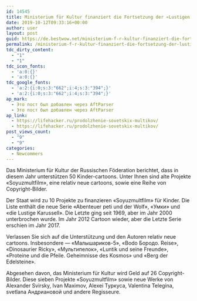 ```yaml
---
id: 14545
title: Ministerium für Kultur finanziert die Fortsetzung der «Lustigen Karussell», «Умки» und anderen sowjetischen Karikaturen
date: 2019-10-12T09:33:16+00:00
author: user
layout: post
guid: https://de.bestwow.net/ministerium-f-r-kultur-finanziert-die-fortsetzung-der-lustigen-karussell-umki-und-anderen-sowjetischen-karikaturen/
permalink: /ministerium-f-r-kultur-finanziert-die-fortsetzung-der-lustigen-karussell-umki-und-anderen-sowjetischen-karikaturen/
tdc_dirty_content:
  - "1"
  - "1"
tdc_icon_fonts:
  - 'a:0:{}'
  - 'a:0:{}'
tdc_google_fonts:
  - 'a:2:{i:0;s:3:"662";i:4;s:3:"394";}'
  - 'a:2:{i:0;s:3:"662";i:4;s:3:"394";}'
ap_mark:
  - Это пост был добавлен через AftParser
  - Это пост был добавлен через AftParser
ap_link:
  - https://lifehacker.ru/prodolzhenie-sovetskix-multikov/
  - https://lifehacker.ru/prodolzhenie-sovetskix-multikov/
post_views_count:
  - "9"
  - "9"
categories:
  - Newcommers
---
```

Das Ministerium für Kultur der Russischen Föderation berichtet, dass in diesem Jahr unterstützen 50 Kinder-cartoons. Unter Ihnen sind alte Projekte «Soyuzmultfilm», eine relativ neue cartoons, sowie eine Reihe von Copyright-Bilder.

Der Staat wird zu 10 Projekte zu finanzieren «Soyuzmultfilm» für Kinder. Die Liste enthält die neue Serie «Abenteuer peti und der Wolf», «Умки» und «die Lustige Karussell». Die Letzte ging seit 1969, aber im Jahr 2000 unterbrochen wurde. Im Jahr 2012 Cartoon wieder, aber die Letzte Serie erschien im Jahr 2017.

Verlassen Sie sich auf die Unterstützung und den Autoren relativ neue cartoons. Insbesondere — «Малышариков-5», «Bodo Бородо. Reise», «Dinosaurier Ricky», «Мультипелок», «Luntik und seine Freunde», «Proteine und die Pfeile. Geheimnisse des Kosmos» und «Berg der Edelsteine».

Abgesehen davon, das Ministerium für Kultur wird Geld auf 26 Copyright-Bilder. Diese sieben Projekte «Soyuzmultfilm» sowie neue Werke von Alexander Svirsky, Ivan Maximov, Alexei Туркуса, Valentina Telegina, svetlana Андриановой und andere Regisseure.